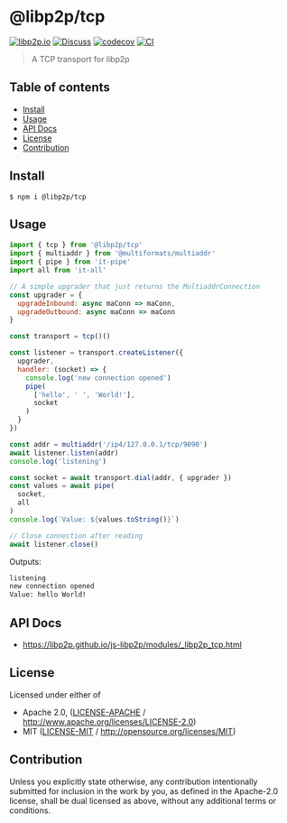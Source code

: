 # @libp2p/tcp <!-- omit in toc -->

[![libp2p.io](https://img.shields.io/badge/project-libp2p-yellow.svg?style=flat-square)](http://libp2p.io/)
[![Discuss](https://img.shields.io/discourse/https/discuss.libp2p.io/posts.svg?style=flat-square)](https://discuss.libp2p.io)
[![codecov](https://img.shields.io/codecov/c/github/libp2p/js-libp2p.svg?style=flat-square)](https://codecov.io/gh/libp2p/js-libp2p)
[![CI](https://img.shields.io/github/actions/workflow/status/libp2p/js-libp2p/main.yml?branch=master\&style=flat-square)](https://github.com/libp2p/js-libp2p/actions/workflows/main.yml?query=branch%3Amaster)

> A TCP transport for libp2p

## Table of contents <!-- omit in toc -->

- [Install](#install)
- [Usage](#usage)
- [API Docs](#api-docs)
- [License](#license)
- [Contribution](#contribution)

## Install

```console
$ npm i @libp2p/tcp
```

## Usage

```js
import { tcp } from '@libp2p/tcp'
import { multiaddr } from '@multiformats/multiaddr'
import { pipe } from 'it-pipe'
import all from 'it-all'

// A simple upgrader that just returns the MultiaddrConnection
const upgrader = {
  upgradeInbound: async maConn => maConn,
  upgradeOutbound: async maConn => maConn
}

const transport = tcp()()

const listener = transport.createListener({
  upgrader,
  handler: (socket) => {
    console.log('new connection opened')
    pipe(
      ['hello', ' ', 'World!'],
      socket
    )
  }
})

const addr = multiaddr('/ip4/127.0.0.1/tcp/9090')
await listener.listen(addr)
console.log('listening')

const socket = await transport.dial(addr, { upgrader })
const values = await pipe(
  socket,
  all
)
console.log(`Value: ${values.toString()}`)

// Close connection after reading
await listener.close()
```

Outputs:

```sh
listening
new connection opened
Value: hello World!
```

## API Docs

- <https://libp2p.github.io/js-libp2p/modules/_libp2p_tcp.html>

## License

Licensed under either of

- Apache 2.0, ([LICENSE-APACHE](LICENSE-APACHE) / <http://www.apache.org/licenses/LICENSE-2.0>)
- MIT ([LICENSE-MIT](LICENSE-MIT) / <http://opensource.org/licenses/MIT>)

## Contribution

Unless you explicitly state otherwise, any contribution intentionally submitted for inclusion in the work by you, as defined in the Apache-2.0 license, shall be dual licensed as above, without any additional terms or conditions.
